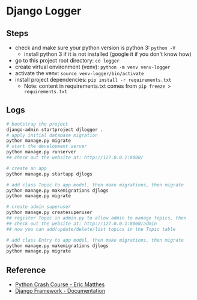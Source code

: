# Django Logger

## Steps

- check and make sure your python version is python 3: `python -V`
  - install python 3 if it is not installed (google it if you don't know how)
- go to this project root directory: `cd logger`
- create virtual environment (venv): `python -m venv venv-logger`
- activate the venv: `source venv-logger/bin/activate`
- install project dependencies: `pip install -r requirements.txt`
  - Note: content in requirements.txt comes from `pip freeze > requirements.txt`

## Logs

```bash
# bootstrap the project
django-admin startproject djlogger .
# apply initial database migration
python manage.py migrate
# start the development server
python manage.py runserver
## check out the website at: http://127.0.0.1:8000/

# create an app
python manage.py startapp djlogs

# add class Topic to app model, then make migrations, then migrate
python manage.py makemigrations djlogs
python manage.py migrate

# create admin superuser
python manage.py createsuperuser
## register Topic in admin.py to allow admin to manage topics, then
## check out the website at: http://127.0.0.1:8000/admin
## now you can add/update/delete/list topics in the Topic table

# add class Entry to app model, then make migrations, then migrate
python manage.py makemigrations djlogs
python manage.py migrate

```

## Reference

- [Python Crash Course - Eric Matthes](https://ehmatthes.github.io/pcc_2e/)
- [Django Framework - Documentation](https://docs.djangoproject.com/en/3.0)